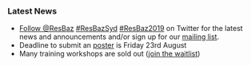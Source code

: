 ### Latest News

- <a href="https://twitter.com/ResBaz?ref_src=twsrc%5Etfw" class="twitter-follow-button" data-show-count="false">Follow @ResBaz</a><script async src="https://platform.twitter.com/widgets.js" charset="utf-8"></script> <a href="https://twitter.com/search?q=%23ResBazSyd">#ResBazSyd</a> <a href="https://twitter.com/search?q=%23ResBaz2019">#ResBaz2019</a> on Twitter for the latest news and announcements and/or sign up for our <a href="https://docs.google.com/forms/d/e/1FAIpQLSf84vKYZADlIzdNvAcSW9mSZbU9XYhIqZKxaRdmMDDBm5dgNQ/viewform">mailing list</a>.
- Deadline to submit an <a href="present.html#present">poster</a> is Friday 23rd August
- Many training workshops are sold out (<a href="https://forms.gle/As36JSBTiiocHm8z9" target="_top">join the waitlist</a>)